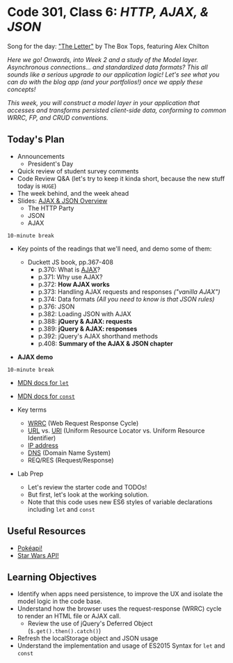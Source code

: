 # Code 301, Class 6: ***HTTP, AJAX, & JSON***

Song for the day: ["The Letter"](https://www.youtube.com/watch?v=HIWY8UyW9bw) by The Box Tops, featuring Alex Chilton

*Here we go! Onwards, into Week 2 and a study of the Model layer. Asynchronous connections... and standardized data formats? This all sounds like a serious upgrade to our application logic! Let's see what you can do with the blog app (and your portfolios!) once we apply these concepts!*

*This week, you will construct a model layer in your application that accesses and transforms persisted client-side data, conforming to common WRRC, FP, and CRUD conventions.*

## Today's Plan

- Announcements
	- President's Day
- Quick review of student survey comments
- Code Review Q&A (let's try to keep it kinda short, because the new stuff today is `HUGE`)
- The week behind, and the week ahead
- Slides: [AJAX & JSON Overview](https://github.com/codefellows/seattle-301d17/blob/master/06-ajax-http/06-http-json-ajax.pdf)
	- The HTTP Party
	- JSON
	- AJAX

`10-minute break`

- Key points of the readings that we'll need, and demo some of them:
	- Duckett JS book, pp.367-408
		- p.370: What is [AJAX](https://en.wikipedia.org/wiki/Ajax_(mythology))?
		- p.371: Why use AJAX?
		- p.372: **How AJAX works**
		- p.373: Handling AJAX requests and responses *("vanilla AJAX")*
		- p.374: Data formats *(All you need to know is that JSON rules)*
		- p.376: JSON
		- p.382: Loading JSON with AJAX
		- p.388: **jQuery & AJAX: requests**
		- p.389: **jQuery & AJAX: responses**
		- p.392: jQuery's AJAX shorthand methods
		- p.408: **Summary of the AJAX & JSON chapter**

- **AJAX demo**

`10-minute break`

- [MDN docs for `let`](https://developer.mozilla.org/en-US/docs/Web/JavaScript/Reference/Statements/let)
- [MDN docs for `const`](https://developer.mozilla.org/en-US/docs/Web/JavaScript/Reference/Statements/const)

- Key terms
	- [WRRC](http://celineotter.azurewebsites.net/world-wide-web-http-request-response-cycle/) (Web Request Response Cycle)
	- [URL](https://en.wikipedia.org/wiki/Uniform_Resource_Locator) vs. [URI](https://en.wikipedia.org/wiki/Uniform_Resource_Identifier) (Uniform Resource Locator vs. Uniform Resource Identifier)
	- [IP address](https://en.wikipedia.org/wiki/IP_address)
	- [DNS](https://en.wikipedia.org/wiki/Domain_Name_System) (Domain Name System)
	- REQ/RES (Request/Response)

- Lab Prep
	- Let's review the starter code and TODOs!
	- But first, let's look at the working solution.
	- Note that this code uses new ES6 styles of variable declarations including  `let` and `const`

## Useful Resources

- [Pokéapi!](https://pokeapi.co/)
- [Star Wars API!](http://swapi.co/)

## Learning Objectives

* Identify when apps need persistence, to improve the UX and isolate the model logic in the code base.
* Understand how the browser uses the request-response (WRRC) cycle to render an HTML file or AJAX call.
  * Review the use of jQuery's Deferred Object (`$.get().then().catch()`)
* Refresh the localStorage object and JSON usage
* Understand the implementation and usage of ES2015 Syntax for `let` and `const`
